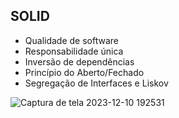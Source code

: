 ## SOLID

* Qualidade de software
* Responsabilidade única
* Inversão de dependências
* Princípio do Aberto/Fechado
* Segregação de Interfaces e Liskov




![Captura de tela 2023-12-10 192531](https://github.com/PatrickSouza27/SOLID/assets/77933748/f062fc11-c568-4288-aa31-413f2f84a75f)
